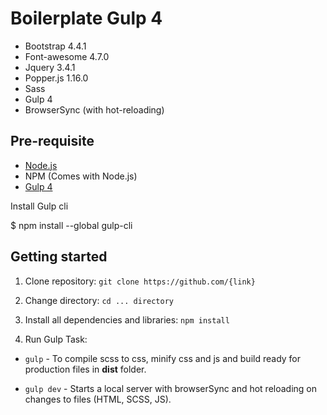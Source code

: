 # Boilerplate Gulp 4
- Bootstrap 4.4.1
- Font-awesome 4.7.0
- Jquery 3.4.1
- Popper.js 1.16.0
- Sass
- Gulp 4 
- BrowserSync (with hot-reloading)

## Pre-requisite
- [Node.js](https://nodejs.org/en/download/ "Node Js")
-  NPM (Comes with Node.js)
- [Gulp 4](https://gulpjs.com/ "Gulp")

Install Gulp cli

$ npm install --global gulp-cli
     

## Getting started

1. Clone repository:
`git clone https://github.com/{link}`

1. Change directory:
`cd ... directory`
    
3. Install all dependencies and libraries:
   `npm install`

4. Run Gulp Task:
  - `gulp`      - To compile scss to css, minify css and js and build ready for production files in **dist** folder.

  - `gulp dev`  - Starts a local server with browserSync and hot reloading on changes to files (HTML, SCSS, JS).
   
